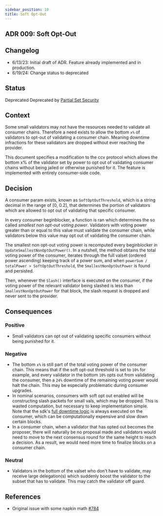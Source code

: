 ```yaml
---
sidebar_position: 10
title: Soft Opt-Out
---
```

## ADR 009: Soft Opt-Out

## Changelog

* 6/13/23: Initial draft of ADR. Feature already implemented and in production.
* 6/19/24: Change status to deprecated

## Status

Deprecated
Deprecated by [Partial Set Security](adr-015-partial-set-security.md)
## Context

Some small validators may not have the resources needed to validate all consumer chains. Therefore a need exists to allow the bottom `x%` of validators to opt-out of validating a consumer chain. Meaning downtime infractions for these validators are dropped without ever reaching the provider.

This document specifies a modification to the ccv protocol which allows the bottom x% of the validator set by power to opt out of validating consumer chains without being jailed or otherwise punished for it. The feature is implemented with entirely consumer-side code.

## Decision

A consumer param exists, known as `SoftOptOutThreshold`, which is a string decimal in the range of [0, 0.2], that determines the portion of validators which are allowed to opt out of validating that specific consumer.

In every consumer beginblocker, a function is ran which determines the so called  _smallest non opt-out voting power_. Validators with voting power greater than or equal to this value must validate the consumer chain, while validators below this value may opt out of validating the consumer chain.

The smallest non opt-out voting power is recomputed every beginblocker in `UpdateSmallestNonOptOutPower()`. In a nutshell, the method obtains the total voting power of the consumer, iterates through the full valset (ordered power ascending) keeping track of a power sum, and when `powerSum / totalPower > SoftOptOutThreshold`, the `SmallestNonOptOutPower` is found and persisted.

Then, whenever the `Slash()` interface is executed on the consumer, if the voting power of the relevant validator being slashed is less than `SmallestNonOptOutPower` for that block, the slash request is dropped and never sent to the provider.

## Consequences

### Positive

* Small validators can opt out of validating specific consumers without being punished for it.

### Negative

* The bottom `x%` is still part of the total voting power of the consumer chain. This means that if the soft opt-out threshold is set to `10%` for example, and every validator in the bottom `10%` opts out from validating the consumer, then a `24%` downtime of the remaining voting power would halt the chain. This may be especially problematic during consumer upgrades.
* In nominal scenarios, consumers with soft opt out enabled will be constructing slash packets for small vals, which may be dropped. This is wasted computation, but necessary to keep implementation simple. Note that the sdk's [full downtime logic](https://github.com/cosmos/cosmos-sdk/blob/d3f09c222243bb3da3464969f0366330dcb977a8/x/slashing/keeper/infractions.go#L75) is always executed on the consumer, which can be computationally expensive and slow down certain blocks.
* In a consumer chain, when a validator that has opted out becomes the proposer, there will naturally be no proposal made and validators would need to move to the next consensus round for the same height to reach a decision. As a result, we would need more time to finalize blocks on a consumer chain.

### Neutral

* Validators in the bottom of the valset who don't have to validate, may receive large delegation(s) which suddenly boost the validator to the subset that has to validate. This may catch the validator off guard.

## References

* Original issue with some napkin math [#784](https://github.com/cosmos/interchain-security/issues/784)
